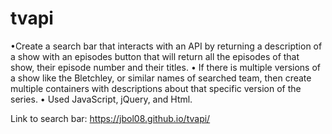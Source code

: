 # tvapi
•Create a search bar that interacts with an API by returning a description of a show with an episodes button that will return all the episodes of that show,
their episode number and their titles.
• If there is multiple versions of a show like the Bletchley, or similar names of searched team, then create multiple containers with descriptions about that
specific version of the series.
• Used JavaScript, jQuery, and Html.

Link to search bar:  https://jbol08.github.io/tvapi/
